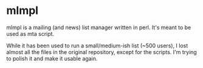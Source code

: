 # mlmpl

mlmpl is a mailing (and news) list manager written in perl.  It's
meant to be used as mta script.

While it has been used to run a small/medium-ish list (~500 users), I
lost almost all the files in the original repository, except for the
scripts.  I'm trying to polish it and make it usable again.
